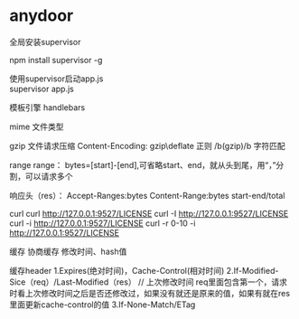 # anydoor

全局安装supervisor

npm install supervisor -g  

使用supervisor启动app.js   
supervisor app.js

模板引擎 
handlebars

mime 文件类型

gzip 文件请求压缩
Content-Encoding: gzip\deflate
正则  /b(gzip)/b 字符匹配

range
range： bytes=[start]-[end],可省略start、end，就从头到尾，用“，”分割，可以请求多个

响应头（res）：
Accept-Ranges:bytes
Content-Range:bytes start-end/total

curl
curl http://127.0.0.1:9527/LICENSE
curl -I http://127.0.0.1:9527/LICENSE
curl -i http://127.0.0.1:9527/LICENSE
curl -r 0-10 -i http://127.0.0.1:9527/LICENSE

缓存
协商缓存   修改时间、hash值

缓存header
1.Expires(绝对时间)，Cache-Control(相对时间)
2.If-Modified-Sice（req）/Last-Modified（res） // 上次修改时间
req里面包含第一个，请求时看上次修改时间之后是否还修改过，如果没有就还是原来的值，如果有就在res里面更新cache-control的值
3.If-None-Match/ETag
